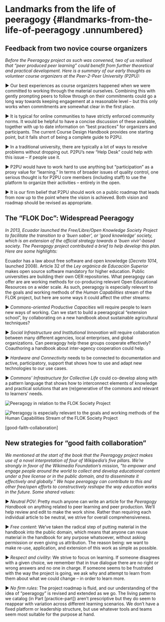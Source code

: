 Landmarks from the life of peeragogy {#landmarks-from-the-life-of-peeragogy .unnumbered}
====================================

Feedback from two novice course organizers
------------------------------------------

*Before the Peeragogy project as such was convened, two of us realised
that “peer produced peer learning” could benefit from further
theoretical and practical development. Here is a summary of our early
thoughts as volunteer course organizers at the Peer-2-Peer University
(P2PU):*

▶ Our best experiences as course organizers happened when we were
committed to working through the material ourselves. Combining this with
gently prompting peers to follow through on their commitments could go a
long way towards keeping engagement at a reasonable level – but this
only works when commitments are somewhat clear in the first place.

▶ It is typical for online communities to have strictly enforced
community norms. It would be helpful to have a concise discussion of
these available, together with up to date information on “best
practices” for organizers and participants. The current Course Design
Handbook provides one starting point, but it falls short of being a
complete guide to P2PU.

▶ In a traditional university, there are typically a lot of ways to
resolve problems without dropping out. P2PU’s new “Help Desk” could help
with this issue – if people use it.

▶ P2PU would have to work hard to use anything but “participation” as a
proxy value for “learning.” In terms of broader issues of quality
control, one serious thought is for P2PU core members (including staff)
to use the platform to organize their activities – entirely in the open.

▶ It is our firm belief that P2PU should work on a public roadmap that
leads from now up to the point where the vision is achieved. Both vision
and roadmap should be revised as appropriate.

The “FLOK Doc”: Widespread Peeragogy
------------------------------------

*In 2013, Ecuador launched the Free/Libre/Open Knowledge Society Project
to facilitate the transition to a ‘*buen saber*’, or ‘good knowledge’
society, which is an extension of the official strategy towards a ‘*buen
vivir*’-based society. The Peeragogy project contributed a brief to help
develop this plan. Here are some highlights:*

Ecuador has a law about free software and open knowledge (*Decreto
1014*, launched 2008). Article 32 of the *Ley orgánica de Educación
Superior* makes open source software mandatory for higher education.
Public universities are building their own OER repositories. What
peeragogy can offer are are working methods for co-producing relevant
Open Educational Resources on a wider scale. As such, peeragogy is
especially relevant to the goals and working methods of the *Human
Capabilities* stream of the FLOK project, but here are some ways it
could affect the other streams:

▶ *Commons-oriented Productive Capacities* will require people to learn
new ways of working. Can we start to build a peeragogical “extension
school”, by collaborating on a new handbook about sustainable
agricultural techniques?

▶ *Social Infrastructure and Institutional Innovation* will require
collaboration between many different agencies, local enterprises, and
global organizations. Can peeragogy help these groups cooperate
effectively? Coauthoring a handbook about inter-agency cooperation could
help.

▶ *Hardware and Connectivity* needs to be connected to documentation and
active, participatory, support that shows how to use and adapt new
technologies to our use cases.

▶ *Commons’ Infrastructure for Collective Life* could co-develop along
with a pattern language that shows how to interconnect elements of
knowledge and practical solutions that are (re)generative of the commons
and relevant to learners’ needs.

![Peeragogy in relation to the FLOK Society
Project](../pictures/flok1.jpg)

![Peeragogy is especially relevant to the goals and working methods of
the Human Capabilities Stream of the FLOK Society
Project](../pictures/flok2.jpg)

[good-faith-collaboration]

New strategies for “good faith collaboration”
---------------------------------------------

*We mentioned at the start of the book that the Peeragogy project makes
use of a novel interpretation of four of Wikipedia’s five pillars. We’re
strongly in favor of the Wikimedia Foundation’s mission, “to empower and
engage people around the world to collect and develop educational
content under a free license or in the public domain, and to disseminate
it effectively and globally.” We hope peeragogy can contribute to this
and other free/open efforts to constructively reshape the way education
works in the future. Some shared values:*

▶ *Neutral POV*: Pretty much anyone can write an article for the
*Peeragogy Handbook* on anything related to peer learning and peer
production. We’ll help review and edit to make the work shine. Rather
than requiring each individual article to be neutral, we strive for
overall comprehensiveness.

▶ *Free content*: We’ve taken the radical step of putting material in
the handbook into the public domain, which means that anyone can reuse
material in the handbook for any purpose whatsoever, without asking
permission or even giving us attribution. The reason being: we want to
make re-use, application, and extension of this work as simple as
possible.

▶ *Respect and civility*: We strive to focus on learning. If someone
disagrees with a given choice, we remember that in true dialogue there
are no right or wrong answers and no one in charge. If someone seems to
be frustrated with the way the project is going, we ask why and attempt
to learn from them about what we could change – in order to learn more.

▶ *No firm rules*: The project roadmap is fluid, and our understanding
of the idea of “peeragogy” is revised and extended as we go. The living
patterns we catalog (in Part [practice-part]) aren’t prescriptive but
they do seem to reappear with variation across different learning
scenarios. We don’t have a fixed platform or leadership structure, but
use whatever tools and teams seem most suitable for the purpose at hand.

